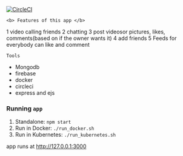 [![CircleCI](https://circleci.com/gh/Adelee2/socialize.svg?style=svg)](https://circleci.com/gh/Adelee2/socialize)

```<b> Features of this app </b>```

1 video calling friends 
2 chatting
3 post videosor pictures, likes, comments(based on if the owner wants it)
4 add friends
5 Feeds for everybody can like and comment


`Tools`
* Mongodb
* firebase
* docker
* circleci
* express and ejs

### Running `app`

1. Standalone:  `npm start`
2. Run in Docker:  `./run_docker.sh`
3. Run in Kubernetes:  `./run_kubernetes.sh`

app runs at http://127.0.0.1:3000
